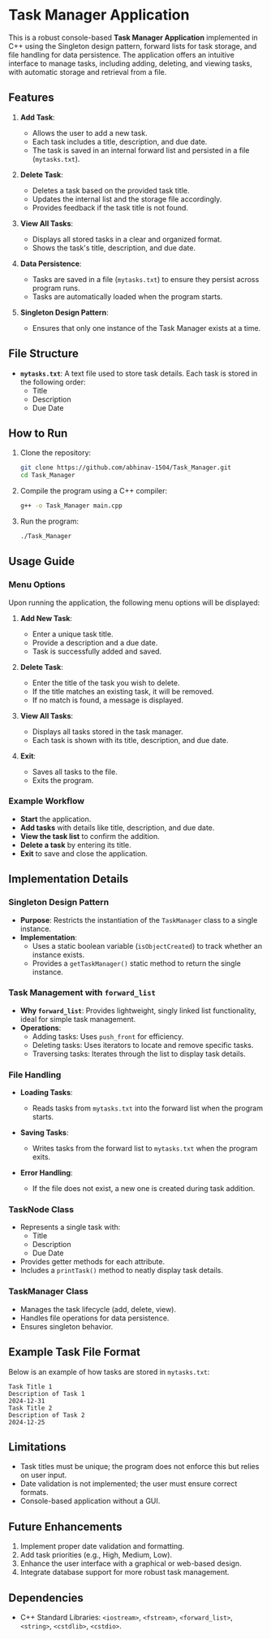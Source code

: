 # Task Manager Application

This is a robust console-based **Task Manager Application** implemented in C++ using the Singleton design pattern, forward lists for task storage, and file handling for data persistence. The application offers an intuitive interface to manage tasks, including adding, deleting, and viewing tasks, with automatic storage and retrieval from a file.

## Features

1. **Add Task**:
   - Allows the user to add a new task.
   - Each task includes a title, description, and due date.
   - The task is saved in an internal forward list and persisted in a file (`mytasks.txt`).

2. **Delete Task**:
   - Deletes a task based on the provided task title.
   - Updates the internal list and the storage file accordingly.
   - Provides feedback if the task title is not found.

3. **View All Tasks**:
   - Displays all stored tasks in a clear and organized format.
   - Shows the task's title, description, and due date.

4. **Data Persistence**:
   - Tasks are saved in a file (`mytasks.txt`) to ensure they persist across program runs.
   - Tasks are automatically loaded when the program starts.

5. **Singleton Design Pattern**:
   - Ensures that only one instance of the Task Manager exists at a time.

## File Structure

- **`mytasks.txt`**: A text file used to store task details. Each task is stored in the following order:
  - Title
  - Description
  - Due Date

## How to Run

1. Clone the repository:
    ```bash
    git clone https://github.com/abhinav-1504/Task_Manager.git
    cd Task_Manager
    ```

2. Compile the program using a C++ compiler:
    ```bash
    g++ -o Task_Manager main.cpp
    ```

3. Run the program:
    ```bash
    ./Task_Manager
    ```

## Usage Guide

### Menu Options

Upon running the application, the following menu options will be displayed:

1. **Add New Task**:
   - Enter a unique task title.
   - Provide a description and a due date.
   - Task is successfully added and saved.

2. **Delete Task**:
   - Enter the title of the task you wish to delete.
   - If the title matches an existing task, it will be removed.
   - If no match is found, a message is displayed.

3. **View All Tasks**:
   - Displays all tasks stored in the task manager.
   - Each task is shown with its title, description, and due date.

4. **Exit**:
   - Saves all tasks to the file.
   - Exits the program.

### Example Workflow

- **Start** the application.
- **Add tasks** with details like title, description, and due date.
- **View the task list** to confirm the addition.
- **Delete a task** by entering its title.
- **Exit** to save and close the application.

## Implementation Details

### Singleton Design Pattern

- **Purpose**: Restricts the instantiation of the `TaskManager` class to a single instance.
- **Implementation**: 
  - Uses a static boolean variable (`isObjectCreated`) to track whether an instance exists.
  - Provides a `getTaskManager()` static method to return the single instance.

### Task Management with `forward_list`

- **Why `forward_list`**: Provides lightweight, singly linked list functionality, ideal for simple task management.
- **Operations**:
  - Adding tasks: Uses `push_front` for efficiency.
  - Deleting tasks: Uses iterators to locate and remove specific tasks.
  - Traversing tasks: Iterates through the list to display task details.

### File Handling

- **Loading Tasks**:
  - Reads tasks from `mytasks.txt` into the forward list when the program starts.

- **Saving Tasks**:
  - Writes tasks from the forward list to `mytasks.txt` when the program exits.

- **Error Handling**:
  - If the file does not exist, a new one is created during task addition.

### TaskNode Class

- Represents a single task with:
  - Title
  - Description
  - Due Date
- Provides getter methods for each attribute.
- Includes a `printTask()` method to neatly display task details.

### TaskManager Class

- Manages the task lifecycle (add, delete, view).
- Handles file operations for data persistence.
- Ensures singleton behavior.

## Example Task File Format

Below is an example of how tasks are stored in `mytasks.txt`:

```
Task Title 1
Description of Task 1
2024-12-31
Task Title 2
Description of Task 2
2024-12-25
```

## Limitations

- Task titles must be unique; the program does not enforce this but relies on user input.
- Date validation is not implemented; the user must ensure correct formats.
- Console-based application without a GUI.

## Future Enhancements

1. Implement proper date validation and formatting.
2. Add task priorities (e.g., High, Medium, Low).
3. Enhance the user interface with a graphical or web-based design.
4. Integrate database support for more robust task management.

## Dependencies

- C++ Standard Libraries: `<iostream>`, `<fstream>`, `<forward_list>`, `<string>`, `<cstdlib>`, `<cstdio>`.
